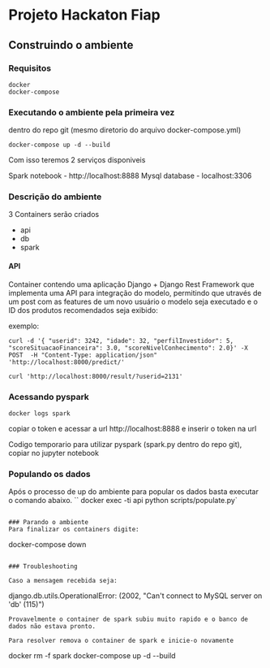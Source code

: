 # Projeto Hackaton Fiap

## Construindo o ambiente

### Requisitos

```
docker
docker-compose
```

### Executando o ambiente pela primeira vez
dentro do repo git (mesmo diretorio do arquivo docker-compose.yml)
```
docker-compose up -d --build
```

Com isso teremos 2 serviços disponiveis

Spark notebook - http://localhost:8888
Mysql database - localhost:3306

### Descrição do ambiente

3 Containers serão criados

 * api
 * db
 * spark

#### API
Container contendo uma aplicação Django + Django Rest Framework que implementa uma API para integração do modelo, permitindo que utravés de um post com as features de um novo usuário o modelo seja executado e o ID dos produtos recomendados seja exibido:

exemplo:
```
curl -d '{ "userid": 3242, "idade": 32, "perfilInvestidor": 5, "scoreSituacaoFinanceira": 3.0, "scoreNivelConhecimento": 2.0}' -X POST  -H "Content-Type: application/json" 'http://localhost:8000/predict/'
```

```
curl 'http://localhost:8000/result/?userid=2131'
``` 
 
### Acessando pyspark

```
docker logs spark
```
copiar o token e acessar a url http://localhost:8888 e inserir o token na url

Codigo temporario para utilizar pyspark (spark.py dentro do repo git), copiar no jupyter notebook


### Populando os dados
Após o processo de up do ambiente para popular os dados basta executar o comando abaixo.
``
docker exec -ti api python scripts/populate.py`
```

### Parando o ambiente
Para finalizar os containers digite:
```
docker-compose down
```

### Troubleshooting

Caso a mensagem recebida seja:
```
django.db.utils.OperationalError: (2002, "Can't connect to MySQL server on 'db' (115)")
```
Provavelmente o container de spark subiu muito rapido e o banco de dados não estava pronto.

Para resolver remova o container de spark e inicie-o novamente
```
docker rm -f spark
docker-compose up -d --build
```
